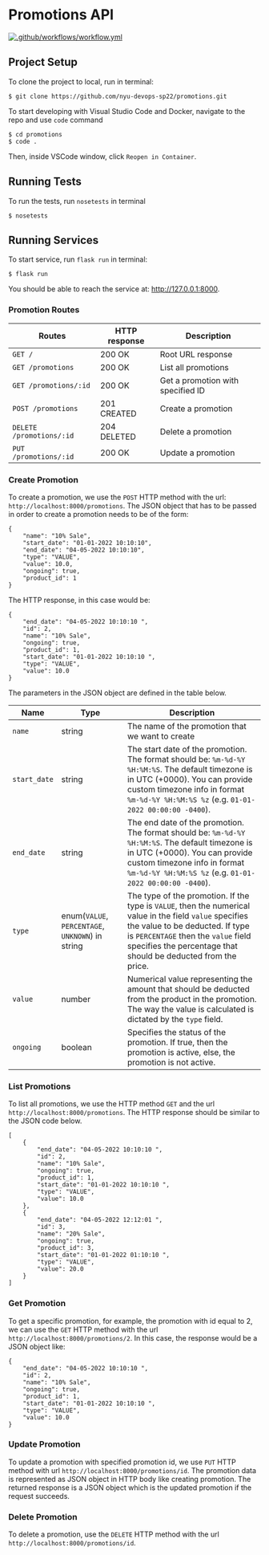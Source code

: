 # Promotions API

[![.github/workflows/workflow.yml](https://github.com/tomasort/promotions/actions/workflows/workflow.yml/badge.svg)](https://github.com/tomasort/promotions/actions/workflows/workflow.yml)
## Project Setup

To clone the project to local, run in terminal:

```shell
$ git clone https://github.com/nyu-devops-sp22/promotions.git
```

To start developing with Visual Studio Code and Docker, navigate to the repo and use ```code``` command

```shell
$ cd promotions
$ code .
```

Then, inside VSCode window, click `Reopen in Container`.

## Running Tests

To run the tests, run ```nosetests``` in terminal

```shell
$ nosetests
```

## Running Services

To start service, run ```flask run``` in terminal:

```shell
$ flask run
```

You should be able to reach the service at: http://127.0.0.1:8000.

### Promotion Routes

Routes | HTTP response | Description
--- | --- | ---
`GET /` | 200 OK | Root URL response
`GET /promotions`  | 200 OK | List all promotions
`GET /promotions/:id` |  200 OK | Get a promotion with specified ID
`POST /promotions` | 201 CREATED | Create a promotion
`DELETE /promotions/:id` | 204 DELETED | Delete a promotion
`PUT  /promotions/:id` | 200 OK | Update a promotion

### Create Promotion

To create a promotion, we use the `POST` HTTP method with the url: `http://localhost:8000/promotions`. The JSON object that has to be passed in order to create a promotion needs to be of the form:

```
{
    "name": "10% Sale", 
    "start_date": "01-01-2022 10:10:10",
    "end_date": "04-05-2022 10:10:10",
    "type": "VALUE",
    "value": 10.0,
    "ongoing": true,
    "product_id": 1
}
```

The HTTP response, in this case would be: 
```
{
    "end_date": "04-05-2022 10:10:10 ",
    "id": 2,
    "name": "10% Sale",
    "ongoing": true,
    "product_id": 1,
    "start_date": "01-01-2022 10:10:10 ",
    "type": "VALUE",
    "value": 10.0
}
```

The parameters in the JSON object are defined in the table below.

Name | Type | Description
--- | --- | ---
`name` | string | The name of the promotion that we want to create
`start_date`  | string | The start date of the promotion. The format should be: `%m-%d-%Y %H:%M:%S`. The default timezone is in UTC (+0000). You can provide custom timezone info in format `%m-%d-%Y %H:%M:%S %z` (e.g. `01-01-2022 00:00:00 -0400`).
`end_date` | string | The end date of the promotion. The format should be: `%m-%d-%Y %H:%M:%S`. The default timezone is in UTC (+0000). You can provide custom timezone info in format `%m-%d-%Y %H:%M:%S %z` (e.g. `01-01-2022 00:00:00 -0400`).
`type` | enum(`VALUE`, `PERCENTAGE`, `UNKNOWN`) in string | The type of the promotion. If the type is `VALUE`, then the numerical value in the field `value` specifies the value to be deducted. If type is `PERCENTAGE` then the `value` field specifies the percentage that should be deducted from the price.
`value` | number | Numerical value representing the amount that should be deducted from the product in the promotion. The way the value is calculated is dictated by the `type` field.
`ongoing` | boolean | Specifies the status of the promotion. If true, then the promotion is active, else, the promotion is not active.

### List Promotions

To list all promotions, we use the HTTP method `GET` and the url `http://localhost:8000/promotions`.
The HTTP response should be similar to the JSON code below.
```
[
    {
        "end_date": "04-05-2022 10:10:10 ",
        "id": 2,
        "name": "10% Sale",
        "ongoing": true,
        "product_id": 1,
        "start_date": "01-01-2022 10:10:10 ",
        "type": "VALUE",
        "value": 10.0
    },
    {
        "end_date": "04-05-2022 12:12:01 ",
        "id": 3,
        "name": "20% Sale",
        "ongoing": true,
        "product_id": 3,
        "start_date": "01-01-2022 01:10:10 ",
        "type": "VALUE",
        "value": 20.0
    }
]
```

### Get Promotion

To get a specific promotion, for example, the promotion with id equal to 2, we can use the `GET` HTTP method with the url `http://localhost:8000/promotions/2`. In this case, the response would be a JSON object like: 

```
{
    "end_date": "04-05-2022 10:10:10 ",
    "id": 2,
    "name": "10% Sale",
    "ongoing": true,
    "product_id": 1,
    "start_date": "01-01-2022 10:10:10 ",
    "type": "VALUE",
    "value": 10.0
}

```

### Update Promotion

To update a promotion with specified promotion id, we use `PUT` HTTP method with url `http://localhost:8000/promotions/id`. The promotion data is represented as JSON object in HTTP body like creating promotion. The returned response is a JSON object which is the updated promotion if the request succeeds.

### Delete Promotion

To delete a promotion, use the `DELETE` HTTP method with the url `http://localhost:8000/promotions/id`.
